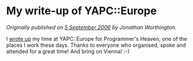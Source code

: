 # My write-up of YAPC::Europe
    
*Originally published on [5 September 2006](https://use-perl.github.io/user/JonathanWorthington/journal/30898/) by Jonathan Worthington.*

I [wrote up](www.programmersheaven.com/2/YAPCEU2006) my time at YAPC::Europe for Programmer's Heaven, one of the places I work these days. Thanks to everyone who organised, spoke and attended for a great time! And bring on Vienna! :-)
